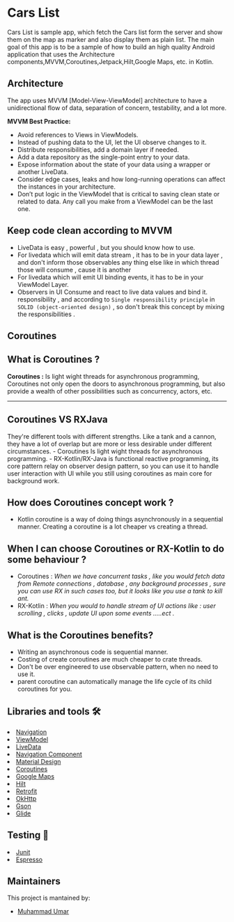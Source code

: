 # Cars List

Cars List is sample app, which fetch the Cars list form the server and show them on the map as marker and also display them as plain list.
The main goal of this app is to be a sample of how to build an high quality Android application that uses the Architecture components,MVVM,Coroutines,Jetpack,Hilt,Google Maps, etc. in Kotlin.

## Architecture
The app uses MVVM [Model-View-ViewModel] architecture to have a unidirectional flow of data, separation of concern, testability, and a lot more.

**MVVM Best Practice:**
- Avoid references to Views in ViewModels.
- Instead of pushing data to the UI, let the UI observe changes to it.
- Distribute responsibilities, add a domain layer if needed.
- Add a data repository as the single-point entry to your data.
- Expose information about the state of your data using a wrapper or another LiveData.
- Consider edge cases, leaks and how long-running operations can affect the instances in your architecture.
- Don’t put logic in the ViewModel that is critical to saving clean state or related to data. Any call you make from a ViewModel can be the last one.

**Keep code clean according to MVVM**
-----------------------------
 - LiveData is easy , powerful , but you should know how to use.
 - For livedata which will emit data stream , it has to be in your
   data layer , and don't inform those observables any thing else like
   in which thread those will consume , cause it is another
 - For livedata which will emit UI binding events, it has to be in your ViewModel Layer.
 - Observers in UI Consume and react to live data values and bind it.
   responsibility , and according to `Single responsibility principle`
  in `SOLID (object-oriented design)` , so don't break this concept by
   mixing the responsibilities .

## Coroutines

**What is Coroutines ?**
-------------------

 **Coroutines :**
Is light wight threads for asynchronous programming, Coroutines not only open the doors to
asynchronous programming, but also provide a wealth of other possibilities such as concurrency, actors, etc.

----------

**Coroutines VS RXJava**
-------------------
They're different tools with different strengths. Like a tank and a cannon, they have a lot of overlap but are more or less desirable under different circumstances.
        - Coroutines Is light wight threads for asynchronous programming.
        - RX-Kotlin/RX-Java is functional reactive programming, its core pattern relay on
        observer design pattern, so you can use it to handle user interaction with UI while you
        still using coroutines as main core for background work.

**How does Coroutines concept work ?**
------------
 - Kotlin coroutine is a way of doing things asynchronously in a sequential manner. Creating a coroutine is a lot cheaper vs creating a thread.


**When I can choose Coroutines or RX-Kotlin to do some behaviour ?**
--------------------------
 - Coroutines : *When we have concurrent tasks , like you would fetch data from Remote connections
 , database , any background processes , sure you can use RX in such cases too, but it looks like
  you use a tank to kill ant.*
 - RX-Kotlin : *When you would to handle stream of UI actions like : user scrolling , clicks ,
 update UI upon some events .....ect .*


**What is the Coroutines benefits?**
-----------------------------

 - Writing an asynchronous code is sequential manner.
 - Costing of create coroutines are much cheaper to crate threads.
 - Don't be over engineered to use observable pattern, when no need to use it.
 - parent coroutine can automatically manage the life cycle of its child coroutines for you.


## Libraries and tools 🛠

<li><a href="https://developer.android.com/topic/libraries/architecture/navigation/">Navigation</a></li>
<li><a href="https://developer.android.com/topic/libraries/architecture/viewmodel">ViewModel</a></li>
<li><a href="https://developer.android.com/topic/libraries/architecture/livedata">LiveData</a></li>
<li><a href="https://developer.android.com/guide/navigation">Navigation Component</a></li>
<li><a href="https://material.io/develop/android/docs/getting-started/">Material Design</a></li>
<li><a href="https://developer.android.com/kotlin/coroutines">Coroutines</a></li>
<li><a href="https://developers.google.com/maps/documentation/android-sdk/overview">Google Maps</a></li>
<li><a href="https://dagger.dev/hilt/">Hilt</a></li>
<li><a href="https://square.github.io/retrofit/">Retrofit</a></li>
<li><a href="https://github.com/square/okhttp">OkHttp</a></li>
<li><a href="https://github.com/google/gson">Gson</a></li>
<li><a href="https://github.com/bumptech/glide">Glide</a></li>

## Testing 🧪
<li><a href="https://github.com/junit-team/junit4">Junit</a></li>
<li><a href="https://developer.android.com/training/testing/espresso">Espresso</a></li>


## Maintainers
This project is mantained by:
* [Muhammad Umar](https://github.com/UmarBhutta)
